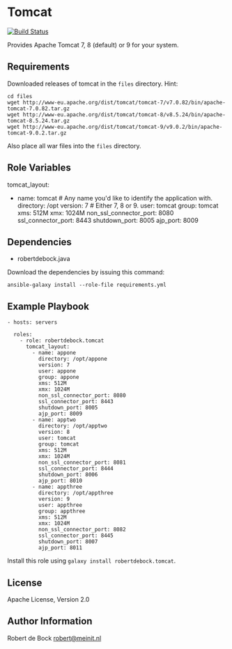 Tomcat
=========

[![Build Status](https://travis-ci.org/robertdebock/ansible-role-tomcat.svg?branch=master)](https://travis-ci.org/robertdebock/ansible-role-tomcat)

Provides Apache Tomcat 7, 8 (default) or 9 for your system.

Requirements
------------

Downloaded releases of tomcat in the `files` directory. Hint:
```
cd files
wget http://www-eu.apache.org/dist/tomcat/tomcat-7/v7.0.82/bin/apache-tomcat-7.0.82.tar.gz
wget http://www-eu.apache.org/dist/tomcat/tomcat-8/v8.5.24/bin/apache-tomcat-8.5.24.tar.gz
wget http://www-eu.apache.org/dist/tomcat/tomcat-9/v9.0.2/bin/apache-tomcat-9.0.2.tar.gz
```

Also place all war files into the `files` directory.

Role Variables
--------------

tomcat_layout:
  - name: tomcat # Any name you'd like to identify the application with.
    directory: /opt
    version: 7 # Either 7, 8 or 9.
    user: tomcat
    group: tomcat
    xms: 512M
    xmx: 1024M
    non_ssl_connector_port: 8080
    ssl_connector_port: 8443
    shutdown_port: 8005
    ajp_port: 8009

Dependencies
------------

- robertdebock.java

Download the dependencies by issuing this command:
```
ansible-galaxy install --role-file requirements.yml
```

Example Playbook
----------------

```
- hosts: servers

  roles:
    - role: robertdebock.tomcat
      tomcat_layout:
        - name: appone
          directory: /opt/appone
          version: 7
          user: appone
          group: appone
          xms: 512M
          xmx: 1024M
          non_ssl_connector_port: 8080
          ssl_connector_port: 8443
          shutdown_port: 8005
          ajp_port: 8009
        - name: apptwo
          directory: /opt/apptwo
          version: 8
          user: tomcat
          group: tomcat
          xms: 512M
          xmx: 1024M
          non_ssl_connector_port: 8081
          ssl_connector_port: 8444
          shutdown_port: 8006
          ajp_port: 8010
        - name: appthree
          directory: /opt/appthree
          version: 9
          user: appthree
          group: appthree
          xms: 512M
          xmx: 1024M
          non_ssl_connector_port: 8082
          ssl_connector_port: 8445
          shutdown_port: 8007
          ajp_port: 8011
```

Install this role using `galaxy install robertdebock.tomcat`.

License
-------

Apache License, Version 2.0

Author Information
------------------

Robert de Bock <robert@meinit.nl>
